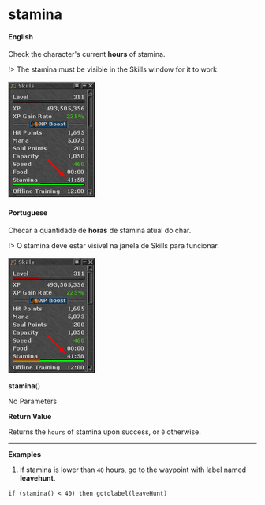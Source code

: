 
# stamina

<!-- tabs:start -->

#### **English**

Check the character's current **hours** of stamina.


!> The stamina must be visible in the Skills window for it to work.<br><br>
![](../../_media/cavebot/functions/stamina_skillwindow.png)

#### **Portuguese**

Checar a quantidade de **horas** de stamina atual do char.

!> O stamina deve estar visivel na janela de Skills para funcionar.<br><br>
![](../../_media/cavebot/functions/stamina_skillwindow.png)


<!-- tabs:end -->

**stamina**()

No Parameters

**Return Value**

Returns the `hours` of stamina upon success, or `0` otherwise.

---

**Examples**

1. if stamina is lower than `40` hours, go to the waypoint with label named **leavehunt**.

```action
if (stamina() < 40) then gotolabel(leaveHunt)
```
